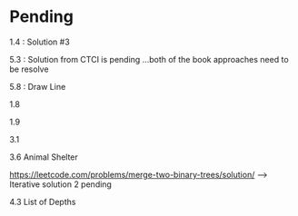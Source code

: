 # Pending


1.4 : Solution #3

5.3 : Solution from CTCI is pending ...both of the book approaches need to be resolve

5.8 : Draw Line

1.8

1.9 


3.1

3.6 Animal Shelter

https://leetcode.com/problems/merge-two-binary-trees/solution/ --> Iterative solution 2 pending

4.3 List of Depths
